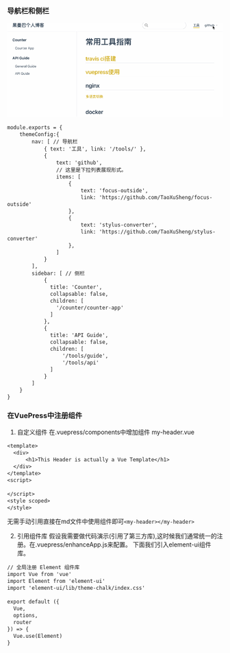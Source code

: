 ### 导航栏和侧栏

![An image](../images/vuepress_nav.gif)

```
module.exports = {
    themeConfig:{
        nav: [ // 导航栏
            { text: '工具', link: '/tools/' },
            {
                text: 'github',
                // 这里是下拉列表展现形式。
                items: [
                    {   
                        text: 'focus-outside', 
                        link: 'https://github.com/TaoXuSheng/focus-outside' 
                    },
                    {   
                        text: 'stylus-converter', 
                        link: 'https://github.com/TaoXuSheng/stylus-converter' 
                    },
                ]
            }
        ],
        sidebar: [ // 侧栏
            {
              title: 'Counter',
              collapsable: false,
              children: [
                '/counter/counter-app'
              ]
            },
            {
              title: 'API Guide',
              collapsable: false,
              children: [
                  '/tools/guide',
                  '/tools/api'
              ]
            }
        ]
    }
}
```


### 在VuePress中注册组件

1. 自定义组件
在.vuepress/components中增加组件 my-header.vue
```
<template>
  <div>
      <h1>This Header is actually a Vue Template</h1>
  </div>
</template>
<script>
    
</script>
<style scoped>
</style>
```
无需手动引用直接在md文件中使用组件即可`<my-header></my-header>`

2. 引用组件库
假设我需要做代码演示(引用了第三方库),这时候我们通常统一的注册。在.vuepress/enhanceApp.js来配置。
下面我们引入element-ui组件库。
```
// 全局注册 Element 组件库
import Vue from 'vue'
import Element from 'element-ui'
import 'element-ui/lib/theme-chalk/index.css'

export default ({
  Vue,
  options,
  router
}) => {
  Vue.use(Element)
}
```
